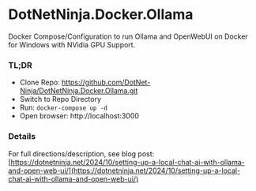 # DotNetNinja.Docker.Ollama
Docker Compose/Configuration to run Ollama and OpenWebUI on Docker for Windows with NVidia GPU Support.

### TL;DR

- Clone Repo: https://github.com/DotNet-Ninja/DotNetNinja.Docker.Ollama.git
- Switch to Repo Directory
- Run: `docker-compose up -d`
- Open browser: http://localhost:3000

### Details
For full directions/description, see blog post: [https://dotnetninja.net/2024/10/setting-up-a-local-chat-ai-with-ollama-and-open-web-ui/](https://dotnetninja.net/2024/10/setting-up-a-local-chat-ai-with-ollama-and-open-web-ui/)